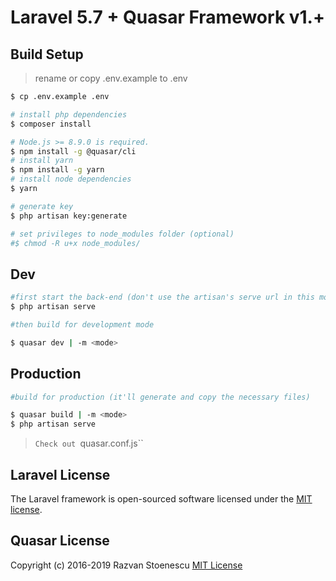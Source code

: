 # Laravel 5.7 + Quasar Framework v1.+

## Build Setup

> rename or copy .env.example to .env

```bash
$ cp .env.example .env
```

```bash
# install php dependencies
$ composer install

# Node.js >= 8.9.0 is required.
$ npm install -g @quasar/cli
# install yarn
$ npm install -g yarn
# install node dependencies
$ yarn

# generate key
$ php artisan key:generate

# set privileges to node_modules folder (optional)
#$ chmod -R u+x node_modules/
```
## Dev
```bash
#first start the back-end (don't use the artisan's serve url in this mode)
$ php artisan serve

#then build for development mode

$ quasar dev | -m <mode>
```
## Production
```bash
#build for production (it'll generate and copy the necessary files)

$ quasar build | -m <mode>
$ php artisan serve
```

> `Check out `quasar.conf.js``

## Laravel License

The Laravel framework is open-sourced software licensed under the [MIT license](http://opensource.org/licenses/MIT).

## Quasar License

Copyright (c) 2016-2019 Razvan Stoenescu
[MIT License](http://en.wikipedia.org/wiki/MIT_License)

